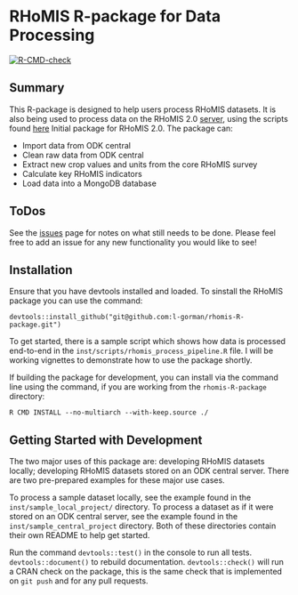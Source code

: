 # RHoMIS R-package for Data Processing
<!-- badges: start -->
[![R-CMD-check](https://github.com/l-gorman/rhomis-R-package/workflows/R-CMD-check/badge.svg)](https://github.com/l-gorman/rhomis-R-package/actions)
<!-- badges: end -->

## Summary

This R-package is designed to help users process RHoMIS datasets.
It is also being used to process data on the RHoMIS 2.0 [server](https://github.com/l-gorman/rhomis-api), using the scripts found [here](https://github.com/l-gorman/rhomis-)
Initial package for RHoMIS 2.0. The package can:
* Import data from ODK central
* Clean raw data from ODK central
* Extract new crop values and units from the core RHoMIS survey
* Calculate key RHoMIS indicators
* Load data into a MongoDB database

## ToDos

See the [issues](https://github.com/l-gorman/rhomis-R-package/issues) page for notes on what still needs to be done. Please feel free to add an issue for any new functionality you would like to see!

## Installation

Ensure that you have devtools installed and loaded. To sinstall the RHoMIS package you can use the command:

`devtools::install_github("git@github.com:l-gorman/rhomis-R-package.git")`

To get started, there is a sample script which shows how data is processed end-to-end in the `inst/scripts/rhomis_process_pipeline.R` file. I will be working vignettes to demonstrate how to use the package shortly.

If building the package for development, you can install via the command line using the command, if you are working from the `rhomis-R-package` directory:

`R CMD INSTALL --no-multiarch --with-keep.source ./`



## Getting Started with Development

The two major uses of this package are: developing RHoMIS datasets locally; developing RHoMIS datasets stored on an ODK central server. There are two pre-prepared examples for these major use cases.

To process a sample dataset locally, see the example found in the `inst/sample_local_project/` directory. To process a dataset as if it were stored on an ODK central server, see the example found in the `inst/sample_central_project` directory. Both of these directories contain their own README to help get started.

Run the command `devtools::test()` in the console to run all tests. `devtools::document()` to rebuild documentation. `devtools::check()` will run a CRAN check on the package, this is the same check that is implemented on `git push` and for any pull requests.


